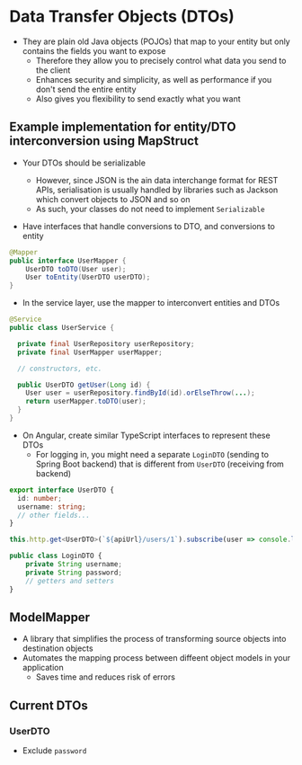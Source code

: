 # Data Transfer Objects (DTOs)

- They are plain old Java objects (POJOs) that map to your entity but only contains the fields you want to expose
  - Therefore they allow you to precisely control what data you send to the client
  - Enhances security and simplicity, as well as performance if you don't send the entire entity
  - Also gives you flexibility to send exactly what you want

## Example implementation for entity/DTO interconversion using MapStruct

- Your DTOs should be serializable
  - However, since JSON is the ain data interchange format for REST APIs, serialisation is usually handled by libraries such as Jackson which convert objects to JSON and so on
  - As such, your classes do not need to implement `Serializable`

- Have interfaces that handle conversions to DTO, and conversions to entity

```java
@Mapper
public interface UserMapper {
    UserDTO toDTO(User user);
    User toEntity(UserDTO userDTO);
}
```

- In the service layer, use the mapper to interconvert entities and DTOs

```java
@Service
public class UserService {

  private final UserRepository userRepository;
  private final UserMapper userMapper;

  // constructors, etc.

  public UserDTO getUser(Long id) {
    User user = userRepository.findById(id).orElseThrow(...);
    return userMapper.toDTO(user);
  }
}
```

- On Angular, create similar TypeScript interfaces to represent these DTOs
  - For logging in, you might need a separate `LoginDTO` (sending to Spring Boot backend) that is different from `UserDTO` (receiving from backend)

```typescript
export interface UserDTO {
  id: number;
  username: string;
  // other fields...
}

this.http.get<UserDTO>(`${apiUrl}/users/1`).subscribe(user => console.log(user.username));

public class LoginDTO {
    private String username;
    private String password;
    // getters and setters
}
```

## ModelMapper

- A library that simplifies the process of transforming source objects into destination objects
- Automates the mapping process between diffeent object models in your application
  - Saves time and reduces risk of errors

## Current DTOs

### UserDTO

- Exclude `password`
